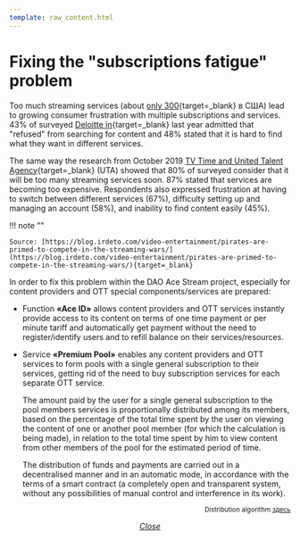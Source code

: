 ```yaml
---
template: raw_content.html
---
```


# Fixing the "subscriptions fatigue" problem

Too much streaming services (about [only 300](https://variety.com/2019/digital/news/streaming-subscription-fatigue-us-consumers-deloitte-study-1203166046/){target=_blank} в США) lead to growing consumer frustration with multiple subscriptions and services. 43% of surveyed [Deloitte in](https://www2.deloitte.com/us/en/pages/about-deloitte/articles/press-releases/digital-media-trends-thirteenth-edition.html){target=_blank} last year admitted that "refused" from searching for content and 48% stated that it is hard to find what they want in different services. 

The same way the research from October 2019 [TV Time and United Talent Agency](https://www.mesaeurope.org/wp-content/uploads/2019/10/Mediamorph-29102019.pdf){target=_blank} (UTA) showed that 80% of surveyed consider that it will be too many streaming services soon. 87% stated that services are becoming too expensive. Respondents also expressed frustration at having to switch between different services (67%), difficulty setting up and managing an account (58%), and inability to find content easily (45%).


!!! note ""

    Source: [https://blog.irdeto.com/video-entertainment/pirates-are-primed-to-compete-in-the-streaming-wars/](https://blog.irdeto.com/video-entertainment/pirates-are-primed-to-compete-in-the-streaming-wars/){target=_blank}

In order to fix this problem within the DAO Ace Stream project, especially for content providers and OTT special components/services are prepared:


- Function **«Ace ID»** allows content providers and OTT services instantly provide access to its content on terms of one time payment or per minute tariff and automatically get payment without the need to register/identify users and to refill balance on their services/resources.

- Service **«Premium Pool»** enables any content providers and OTT services to form pools with a single general subscription to their services, getting rid of the need to buy subscription services for each separate OTT service.

    The amount paid by the user for a single general subscription to the pool members services is proportionally distributed among its members, based on the percentage of the total time spent by the user on viewing the content of one or another pool member (for which the calculation is being made), in relation to the total time spent by him to view content from other members of the pool for the estimated period of time.

    The distribution of funds and payments are carried out in a decentralised manner and in an automatic mode, in accordance with the terms of a smart contract (a completely open and transparent system, without any possibilities of manual control and interference in its work).


<p style="text-align: right">
    <small>
        Distribution algorithm <a href="../../../list-of-operations/distribute-subscriptions/" target="_blank">здесь</a>
    </small>
</p>


<p style="text-align: center">
    <em>
        <a class="md-button mdx-button--transparent-light close-popup-inner" href="#">
            Close
        </a>
    </em>
</p>
